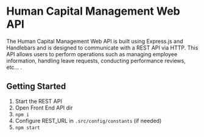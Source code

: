 # Human Capital Management Web API

The Human Capital Management Web API is built using Express.js and Handlebars and is designed to communicate with a REST API via HTTP. This API allows users to perform operations such as managing employee information, handling leave requests, conducting performance reviews, etc... .

## Getting Started

1. Start the REST API 
2. Open Front End API dir
3. ```npm i```
4. Configure REST_URL in ```.src/config/constants``` (if needed)
5. ```npm start```